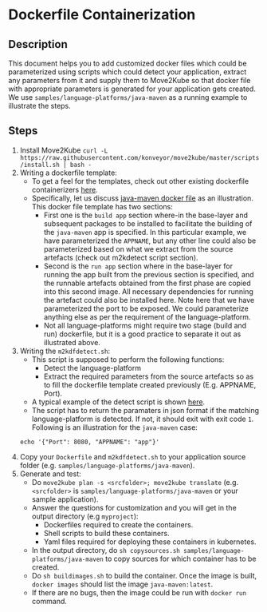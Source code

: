 # Dockerfile Containerization

## Description

This document helps you to add customized docker files which could be parameterized using scripts which could detect your application, extract any parameters from it and supply them to Move2Kube so that docker file with appropriate parameters is generated for your application gets created. We use `samples/language-platforms/java-maven` as a running example to illustrate the steps.

## Steps

1. Install Move2Kube `curl -L https://raw.githubusercontent.com/konveyor/move2kube/master/scripts/install.sh | bash -`
2. Writing a dockerfile template:
    - To get a feel for the templates, check out other existing dockerfile containerizers [here](https://github.com/konveyor/move2kube/tree/master/internal/assets/dockerfiles).
    - Specifically, let us discuss [java-maven docker file](https://github.com/konveyor/move2kube/blob/master/internal/assets/dockerfiles/javamaven/Dockerfile) as an illustration. This docker file template has two sections: 
        - First one is the `build app` section where-in the base-layer and subsequent packages to be installed to facilitate the building of the `java-maven` app is specified. In this particular example, we have parameterized the `APPNAME`, but any other line could also be parameterized based on what we extract from the source artefacts (check out m2kdetect script section).
        - Second is the `run app` section where in the base-layer for running the app built from the previous section is specified, and the runnable artefacts obtained from the first phase are copied into this second image. All necessary dependencies for running the artefact could also be installed here. Note here that we have parameterized the port to be exposed. We could parameterize anything else as per the requirement of the language-platform.
        - Not all language-platforms might require two stage (build and run) dockerfile, but it is a good practice to separate it out as illustrated above.
3. Writing the `m2kdfdetect.sh`:
    - This script is supposed to perform the following functions:
        - Detect the language-platform
        - Extract the required parameters from the source artefacts so as to fill the dockerfile template created previously (E.g. APPNAME, Port).
    - A typical example of the detect script is shown [here](https://github.com/konveyor/move2kube/blob/master/internal/assets/dockerfiles/python/m2kdfdetect.sh).
    - The script has to return the paramaters in json format if the matching language-platform is detected. If not, it should exit with exit code `1`. Following is an illustration for the `java-maven` case:
    ```
    echo '{"Port": 8080, "APPNAME": "app"}'
    ```
4. Copy your `Dockerfile` and `m2kdfdetect.sh` to your application source folder (e.g. `samples/language-platforms/java-maven`).
5. Generate and test: 
    - Do `move2kube plan -s <srcfolder>; move2kube translate` (e.g. `<srcfolder>` is `samples/language-platforms/java-maven` or your sample application).
    - Answer the questions for customization and you will get in the output directory (e.g `myproject`):
        - Dockerfiles required to create the containers.
        - Shell scripts to build these containers.
        - Yaml files required for deploying these containers in kubernetes.
    - In the output directory, do `sh copysources.sh samples/language-platforms/java-maven` to copy sources for which container has to be created.
    - Do `sh buildimages.sh` to build the container. Once the image is built, `docker images` should list the image `java-maven:latest`.
    - If there are no bugs, then the image could be run with `docker run` command.